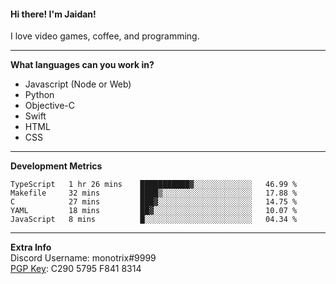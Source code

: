 #### Hi there! I'm Jaidan!
I love video games, coffee, and programming.

---
**What languages can you work in?**<br>
- Javascript (Node or Web)
- Python
- Objective-C
- Swift
- HTML
- CSS

---
**Development Metrics**<br>
<!--START_SECTION:waka-->
```text
TypeScript   1 hr 26 mins    ███████████▓░░░░░░░░░░░░░   46.99 % 
Makefile     32 mins         ████▒░░░░░░░░░░░░░░░░░░░░   17.88 % 
C            27 mins         ███▓░░░░░░░░░░░░░░░░░░░░░   14.75 % 
YAML         18 mins         ██▓░░░░░░░░░░░░░░░░░░░░░░   10.07 % 
JavaScript   8 mins          █░░░░░░░░░░░░░░░░░░░░░░░░   04.34 % 
```
<!--END_SECTION:waka-->

---
**Extra Info**<br>
Discord Username: monotrix#9999  
[PGP Key](https://keybase.io/monotrix/pgp_keys.asc): C290 5795 F841 8314
